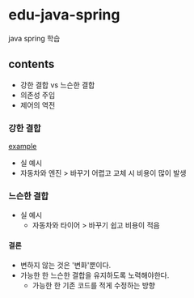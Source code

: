 # edu-java-spring

java spring 학습

## contents

-   강한 결합 vs 느슨한 결합
-   의존성 주입
-   제어의 역전

### 강한 결합

[example](./src/main/java/com/precisionbio/learnspringframework/GameRunner.java)

-   실 예시
-   자동차와 엔진 > 바꾸기 어렵고 교체 시 비용이 많이 발생

### 느슨한 결합

-   실 예시
    -   자동차와 타이어 > 바꾸기 쉽고 비용이 적음

#### 결론

-   변하지 않는 것은 '변화'뿐이다.
-   가능한 한 느슨한 결합을 유지하도록 노력해야한다.
    -   가능한 한 기존 코드를 적게 수정하는 방향
